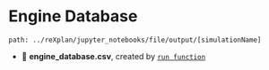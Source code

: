 # Engine Database
```
path: ../reXplan/jupyter_notebooks/file/output/[simulationName]
```
- 🔰 **engine_database.csv**, created by [``run function``](../functions/userfunctions.md#run)




